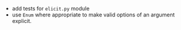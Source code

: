 + add tests for `elicit.py` module
+ use `Enum` where appropriate to make valid options of an argument explicit.
